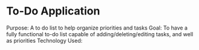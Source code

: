 # To-Do Application

Purpose: A to do list to help organize priorities and tasks
Goal: To have a fully functional to-do list capable of adding/deleting/editing tasks, and well as priorities
Technology Used: 
